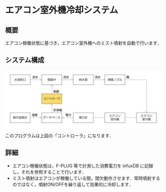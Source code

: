 # エアコン室外機冷却システム

## 概要

エアコン稼働状態に基づき，エアコン室外機へのミスト噴射を自動で行います．


## システム構成

![システム構成](./img/システム構成.png)

このプログラムは上図の「コントローラ」になります．

## 詳細

- エアコン稼働状態は，F-PLUG 等で計測した消費電力を infuxDB に記録し，それを参照することで行います．
- ミスト噴射はエアコンが稼働している間，間欠動作させます．常時噴射するのではなく，噴射ON/OFFを繰り返して効果的に冷却します．
